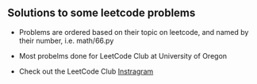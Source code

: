 ## Solutions to some leetcode problems
- Problems are ordered based on their topic on leetcode, and named by their number, i.e. math/66.py
- Most probelms done for LeetCode Club at University of Oregon

- Check out the LeetCode Club [Instragram](www.instagram.com/uoleetclub/)
